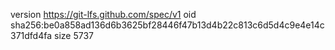 version https://git-lfs.github.com/spec/v1
oid sha256:be0a858ad136d6b3625bf28446f47b13d4b22c813c6d5d4c9e4e14c371dfd4fa
size 5737
